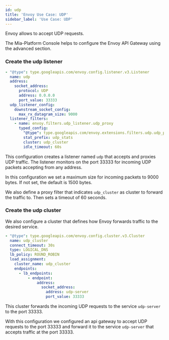 ```yaml
---
id: udp
title: 'Envoy Use Case: UDP'
sidebar_label: 'Use Case: UDP'
---
```


Envoy allows to accept UDP requests.

The Mia-Platform Console helps to configure the Envoy API Gateway using the advanced section.

### Create the udp listener

```yaml
- "@type": type.googleapis.com/envoy.config.listener.v3.Listener
  name: udp
  address:
    socket_address:
      protocol: UDP
      address: 0.0.0.0
      port_value: 33333
  udp_listener_config:
    downstream_socket_config:
      max_rx_datagram_size: 9000
  listener_filters: 
    - name: envoy.filters.udp_listener.udp_proxy 
      typed_config:
        "@type": type.googleapis.com/envoy.extensions.filters.udp.udp_proxy.v3.UdpProxyConfig
        stat_prefix: udp_stats  
        cluster: udp_cluster
        idle_timeout: 60s    
```

This configuration creates a listener named `udp` that accepts and proxies UDP traffic. 
The listener monitors on the port 33333 for incoming UDP packets accepting from any address.

In this configuration we set a maximum size for incoming packets to 9000 bytes. If not set, the default is 1500 bytes. 

We also define a proxy filter that indicates `udp_cluster` as cluster to forward the traffic to. Then sets a timeout of 60 seconds.

### Create the udp cluster

We also configure a cluster that defines how Envoy forwards traffic to the desired service.

```yaml
- "@type": type.googleapis.com/envoy.config.cluster.v3.Cluster
  name: udp_cluster
  connect_timeout: 30s
  type: LOGICAL_DNS
  lb_policy: ROUND_ROBIN
  load_assignment:
    cluster_name: udp_cluster
    endpoints:
      - lb_endpoints:
          - endpoint:
              address:
                socket_address:
                  address: udp-server
                  port_value: 33333   
```

This cluster forwards the incoming UDP requests to the service `udp-server` to the port 33333.

With this configuration we configured an api gateway to accept UDP requests to the port 33333 and forward it to the service `udp-server` that accepts traffic at the port 33333.


